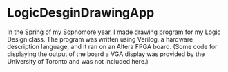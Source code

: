 # LogicDesginDrawingApp
In the Spring of my Sophomore year, I made drawing program for my Logic Design class.  The program was written using Verilog, a hardware description language, and it ran on an Altera FPGA board.  (Some code for displaying the output of the board a VGA display was provided by the University of Toronto and was not included here.)
